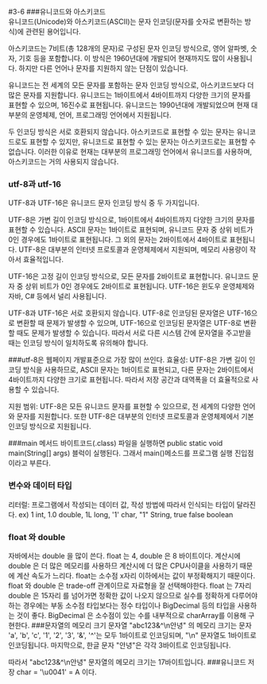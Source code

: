 #3-6 
###유니코드와 아스키코드<br>
유니코드(Unicode)와 아스키코드(ASCII)는 문자 인코딩(문자를 숫자로 변환하는 방식)에 관련된 용어입니다.

아스키코드는 7비트(총 128개의 문자)로 구성된 문자 인코딩 방식으로, 영어 알파벳, 숫자, 기호 등을 포함합니다. 이 방식은 1960년대에 개발되어 현재까지도 많이 사용됩니다. 하지만 다른 언어나 문자를 지원하지 않는 단점이 있습니다.

유니코드는 전 세계의 모든 문자를 포함하는 문자 인코딩 방식으로, 아스키코드보다 더 많은 문자를 지원합니다. 유니코드는 1바이트에서 4바이트까지 다양한 크기의 문자를 표현할 수 있으며, 16진수로 표현됩니다. 유니코드는 1990년대에 개발되었으며 현재 대부분의 운영체제, 언어, 프로그래밍 언어에서 지원됩니다.

두 인코딩 방식은 서로 호환되지 않습니다. 아스키코드로 표현할 수 있는 문자는 유니코드로도 표현할 수 있지만, 유니코드로 표현할 수 있는 문자는 아스키코드로는 표현할 수 없습니다. 이러한 이유로 현재는 대부분의 프로그래밍 언어에서 유니코드를 사용하며, 아스키코드는 거의 사용되지 않습니다.

### utf-8과 utf-16
UTF-8과 UTF-16은 유니코드 문자 인코딩 방식 중 두 가지입니다.

UTF-8은 가변 길이 인코딩 방식으로, 1바이트에서 4바이트까지 다양한 크기의 문자를 표현할 수 있습니다. ASCII 문자는 1바이트로 표현되며, 유니코드 문자 중 상위 비트가 0인 경우에도 1바이트로 표현됩니다. 그 외의 문자는 2바이트에서 4바이트로 표현됩니다. UTF-8은 대부분의 인터넷 프로토콜과 운영체제에서 지원되며, 메모리 사용량이 작아서 효율적입니다.

UTF-16은 고정 길이 인코딩 방식으로, 모든 문자를 2바이트로 표현합니다. 유니코드 문자 중 상위 비트가 0인 경우에도 2바이트로 표현됩니다. UTF-16은 윈도우 운영체제와 자바, C# 등에서 널리 사용됩니다.

UTF-8과 UTF-16은 서로 호환되지 않습니다. UTF-8로 인코딩된 문자열은 UTF-16으로 변환할 때 문제가 발생할 수 있으며, UTF-16으로 인코딩된 문자열은 UTF-8로 변환할 때도 문제가 발생할 수 있습니다. 따라서 서로 다른 시스템 간에 문자열을 주고받을 때는 인코딩 방식이 일치하도록 유의해야 합니다.

###utf-8은 웹페이지 개발표준으로 가장 많이 쓰인다.
효율성: UTF-8은 가변 길이 인코딩 방식을 사용하므로, ASCII 문자는 1바이트로 표현되고, 다른 문자는 2바이트에서 4바이트까지 다양한 크기로 표현됩니다. 따라서 저장 공간과 대역폭을 더 효율적으로 사용할 수 있습니다.  

지원 범위: UTF-8은 모든 유니코드 문자를 표현할 수 있으므로, 전 세계의 다양한 언어와 문자를 지원합니다. 또한 UTF-8은 대부분의 인터넷 프로토콜과 운영체제에서 기본 인코딩 방식으로 지원됩니다.

###main 메서드
바이트코드(.class) 파일을 실행하면 public static void main(String[] args) 블럭이 실행된다. 그래서 main()메소드를 프로그램 실행 진입점이라고 부른다.

### 변수와 데이터 타입
리터럴: 프로그램에서 작성되는 데이터 값, 작성 방법에 따라서 인식되는 타입이 달라진다.
ex) 1 int, 1.0 double, 1L long, '1' char, "1" String, true false boolean
### float 와  double 
자바에서는 double 을 많이 쓴다.
float 는 4, double 은 8 바이트이다. 계산시에 double 은 더 많은 메모리를 사용하므 계산시에 더 많은 CPU사이클을 사용하기 때문에 계산 속도가 느리다.
float는 소수점 x자리 이하에서는 값이 부정확해지기 때문이다.
float 와 double 은 trade-off 관계이므로 자료형을 잘 선택해야한다.
float 는 7자리 double 은 15자리 를 넘어가면 정확한 값이 나오지 않으므로 실수를 정확하게 다루어야 하는 경우에는 부동 소수점 타입보다는 정수 타입이나 BigDecimal 등의 타입을 사용하는 것이 좋다. 
BigDecimal 은 소수점이 있는 수를 내부적으로 charArray를 이용해 구현한다.
###문자열의 메모리 크기
문자열 "abc123&^\n안녕" 의 메모리 크기는
문자 'a', 'b', 'c', '1', '2', '3', '&', '^'는 모두 1바이트로 인코딩되며, "\n" 문자열도 1바이트로 인코딩됩니다. 마지막으로, 한글 문자 "안녕"은 각각 3바이트로 인코딩됩니다.

따라서 "abc123&^\n안녕" 문자열의 메모리 크기는 17바이트입니다.
###유니코드 저장
char = '\u0041' = A 이다.
###












